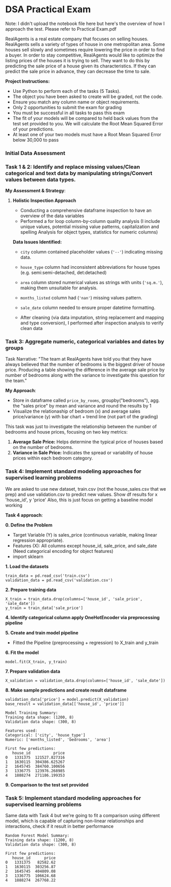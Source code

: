 # DSA Practical Exam
Note: I didn't upload the notebook file here but here's the overview of how I approach the test. Please refer to Practical Exam.pdf

RealAgents is a real estate company that focuses on selling houses.
RealAgents sells a variety of types of house in one metropolitan area.
Some houses sell slowly and sometimes require lowering the price in order to find a buyer.
In order to stay competitive, RealAgents would like to optimize the listing prices of the houses it is trying to sell.
They want to do this by predicting the sale price of a house given its characteristics.
If they can predict the sale price in advance, they can decrease the time to sale.

**Project Instructions:**
- Use Python to perform each of the tasks (5 Tasks).
- The object you have been asked to create will be graded, not the code.
- Ensure you match any column name or object requirements.
- Only 2 opportunities to submit the exam for grading
- You must be successful in all tasks to pass this exam
- The fit of your models will be compared to held back values from the test set provided to you. We will calculate the Root Mean Squared Error of your predictions.
- At least one of your two models must have a Root Mean Squared Error below 30,000 to pass  

### Initial Data Assessment

### Task 1 & 2:  Identify and replace missing values/Clean categorical and text data by manipulating strings/Convert values between data types.
**My Assessment & Strategy**:
1. **Holistic Inspection Approach**
    - Conducting a comprehensive dataframe inspection to have an overview of the data variables
   - Performed a for loop column-by-column quality analysis (I include unique values, potential missing value patterns, capitalization and spelling Analysis for object types, statistics for numeric columns)

   **Data Issues Identified:**
   - `city` column contained placeholder values (`'--'`) indicating missing data.
   - `house_type` column had inconsistent abbreviations for house types (e.g. semi:semi-detached, det:detached)
   - `area` column stored numerical values as strings with units (`'sq.m.'`), making them unsuitable for analysis.
   - `months_listed` column had (`'nan'`) missing values pattern.
   - `sale_date` column needed to ensure proper datetime formatting.
  
   - After cleaning (via data imputation, string replacement and mapping and type conversion), I performed after inspection analysis to verify clean data
     
### Task 3: Aggregate numeric, categorical variables and dates by groups
Task Narrative: "The team at RealAgents have told you that they have always believed that the number of bedrooms is the biggest driver of house price.
Producing a table showing the difference in the average sale price by number of bedrooms along with the variance to investigate this question for the team."

**My Approach**:
  - Store in dataframe called `price_by_rooms`, groupby("bedrooms"), agg. the "sales price" by mean and variance and round the results by 1
   - Visualize the relationaship of bedroom (x) and average sales price/variance (y) with bar chart + trend  line (not part of the grading)
     
This task was just to investigate the relationship between the number of bedrooms and house prices, focusing on two key metrics:
1. **Average Sale Price:** Helps determine the typical price of houses based on the number of bedrooms. 
2. **Variance in Sale Price:** Indicates the spread or variability of house prices within each bedroom category.

### Task 4: Implement standard modeling approaches for supervised learning problems

We are asked to use new dataset, train.csv (not the house_sales.csv that we prep) and use validation.csv to predict new values. Show df results for x 'house_id', y 'price'
Also, this is just focus on getting a baseline model working

**Task 4 approach**:

**0. Define the Problem**
   - Target Variable (Y) is sales_price (continuous variable, making linear regression appropriate).
   - Features (X): All columns except house_id, sale_price, and sale_date (Need categorical encoding for object features)
   - import sklearn
     
**1. Load the datasets**
```
train_data = pd.read_csv('train.csv')
validation_data = pd.read_csv('validation.csv')
```
**2. Prepare training data**
```
X_train = train_data.drop(columns=['house_id', 'sale_price', 'sale_date'])
y_train = train_data['sale_price']
```
**4. Identify categorical column apply OneHotEncoder via preprocessing pipeline**

**5. Create and train model pipeline**
- Fitted the Pipeline (preprocessing + regression) to X_train and y_train

**6. Fit the model**
```
model.fit(X_train, y_train)
```
**7. Prepare validation data**
```
X_validation = validation_data.drop(columns=['house_id', 'sale_date'])
```
**8. Make sample predictions and create result dataframe**
```
validation_data['price'] = model.predict(X_validation)
base_result = validation_data[['house_id', 'price']]
```
```
Model Training Summary:
Training data shape: (1200, 8)
Validation data shape: (300, 8)

Features used:
Categorical: ['city', 'house_type']
Numeric: ['months_listed', 'bedrooms', 'area']

First few predictions:
   house_id          price
0   1331375  121527.827316
1   1630115  304386.625267
2   1645745  384760.100656
3   1336775  123976.268985
4   1888274  271186.199353
```
**9. Comparison to the test set provided**

### Task 5: Implement standard modeling approaches for supervised learning problems
Same data with Task 4 but we're going to fit a comparison using different model, which is capable of capturing non-linear relationships and interactions, check if it result in better performance
```
Random Forest Model Summary:
Training data shape: (1200, 8)
Validation data shape: (300, 8)

First few predictions:
   house_id      price
0   1331375   82582.62
1   1630115  303256.87
2   1645745  404809.08
3   1336775  106624.68
4   1888274  267768.22
```
